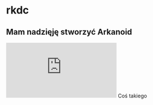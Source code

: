 # rkdc

## Mam nadzięję stworzyć Arkanoid

![screenshot](https://www.b4x.com/android/forum/proxy.php?image=http%3A%2F%2Fwww.basic4ppc.com%2Fbasic4android%2Fimages%2Farkanoid_1.png&hash=12fb8fd23608b288bdf739db26428ad2)
Coś takiego
